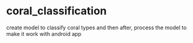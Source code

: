 # coral_classification
create model to classify coral types and then after, process the model to make it work with android app
